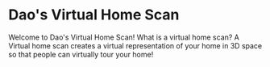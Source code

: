 # Dao's Virtual Home Scan
Welcome to Dao's Virtual Home Scan! What is a virtual home scan? A Virtual home scan creates a virtual representation of your home in 3D space so that people can virtually tour your home!
